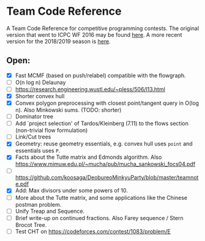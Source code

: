 # Team Code Reference

A Team Code Reference for competitive programming contests. The original version that went to ICPC WF 2016 may be found [here](http://www.timonknigge.com/competitive-programming/tcr.pdf).
A more recent version for the 2018/2019 season is [here](http://www.timonknigge.com/competitive-programming/tcr-eth.pdf).

## Open:

- [X] Fast MCMF (based on push/relabel) compatible with the flowgraph.
- [ ] O(n log n) Delaunay
- [ ] https://research.engineering.wustl.edu/~pless/506/l13.html
- [X] Shorter convex hull
- [X] Convex polygon preprocessing with closest point/tangent query in O(log n). Also Minkowski sums. (TODO: shorter)
- [ ] Dominator tree
- [ ] Add `project selection' of Tardos/Kleinberg (7.11) to the flows section (non-trivial flow formulation)
- [ ] Link/Cut trees
- [X] Geometry: reuse geometry essentials, e.g. convex hull uses `point` and essentials uses `P`.
- [X] Facts about the Tutte matrix and Edmonds algorithm. Also https://www.mimuw.edu.pl/~mucha/pub/mucha_sankowski_focs04.pdf
- [ ] https://github.com/koosaga/DeobureoMinkyuParty/blob/master/teamnote.pdf
- [X] Add: Max divisors under some powers of 10.
- [ ] More about the Tutte matrix, and some applications like the Chinese postman problem.
- [ ] Unify Treap and Sequence.
- [ ] Brief write-up on continued fractions. Also Farey sequence / Stern Brocot Tree.
- [ ] Test CHT on https://codeforces.com/contest/1083/problem/E
